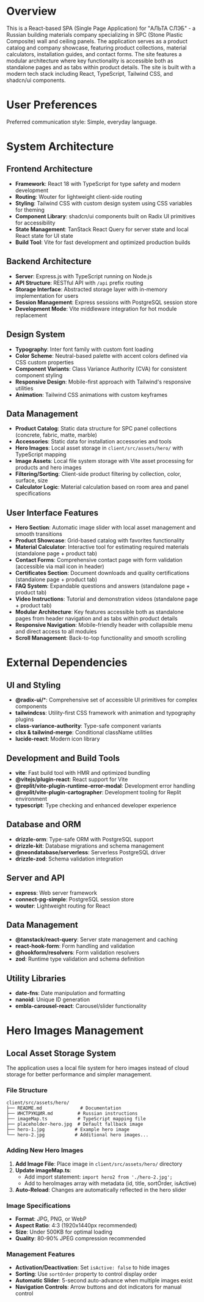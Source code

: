 # Overview

This is a React-based SPA (Single Page Application) for "АЛЬТА СЛЭБ" - a Russian building materials company specializing in SPC (Stone Plastic Composite) wall and ceiling panels. The application serves as a product catalog and company showcase, featuring product collections, material calculators, installation guides, and contact forms. The site features a modular architecture where key functionality is accessible both as standalone pages and as tabs within product details. The site is built with a modern tech stack including React, TypeScript, Tailwind CSS, and shadcn/ui components.

# User Preferences

Preferred communication style: Simple, everyday language.

# System Architecture

## Frontend Architecture
- **Framework**: React 18 with TypeScript for type safety and modern development
- **Routing**: Wouter for lightweight client-side routing
- **Styling**: Tailwind CSS with custom design system using CSS variables for theming
- **Component Library**: shadcn/ui components built on Radix UI primitives for accessibility
- **State Management**: TanStack React Query for server state and local React state for UI state
- **Build Tool**: Vite for fast development and optimized production builds

## Backend Architecture  
- **Server**: Express.js with TypeScript running on Node.js
- **API Structure**: RESTful API with `/api` prefix routing
- **Storage Interface**: Abstracted storage layer with in-memory implementation for users
- **Session Management**: Express sessions with PostgreSQL session store
- **Development Mode**: Vite middleware integration for hot module replacement

## Design System
- **Typography**: Inter font family with custom font loading
- **Color Scheme**: Neutral-based palette with accent colors defined via CSS custom properties
- **Component Variants**: Class Variance Authority (CVA) for consistent component styling
- **Responsive Design**: Mobile-first approach with Tailwind's responsive utilities
- **Animation**: Tailwind CSS animations with custom keyframes

## Data Management
- **Product Catalog**: Static data structure for SPC panel collections (concrete, fabric, matte, marble)
- **Accessories**: Static data for installation accessories and tools
- **Hero Images**: Local asset storage in `client/src/assets/hero/` with TypeScript mapping
- **Image Assets**: Local file system storage with Vite asset processing for products and hero images
- **Filtering/Sorting**: Client-side product filtering by collection, color, surface, size
- **Calculator Logic**: Material calculation based on room area and panel specifications

## User Interface Features
- **Hero Section**: Automatic image slider with local asset management and smooth transitions
- **Product Showcase**: Grid-based catalog with favorites functionality
- **Material Calculator**: Interactive tool for estimating required materials (standalone page + product tab)
- **Contact Forms**: Comprehensive contact page with form validation (accessible via mail icon in header)
- **Certificates Section**: Document downloads and quality certifications (standalone page + product tab)
- **FAQ System**: Expandable questions and answers (standalone page + product tab)
- **Video Instructions**: Tutorial and demonstration videos (standalone page + product tab)
- **Modular Architecture**: Key features accessible both as standalone pages from header navigation and as tabs within product details
- **Responsive Navigation**: Mobile-friendly header with collapsible menu and direct access to all modules
- **Scroll Management**: Back-to-top functionality and smooth scrolling

# External Dependencies

## UI and Styling
- **@radix-ui/***: Comprehensive set of accessible UI primitives for complex components
- **tailwindcss**: Utility-first CSS framework with animation and typography plugins
- **class-variance-authority**: Type-safe component variants
- **clsx & tailwind-merge**: Conditional className utilities
- **lucide-react**: Modern icon library

## Development and Build Tools
- **vite**: Fast build tool with HMR and optimized bundling
- **@vitejs/plugin-react**: React support for Vite
- **@replit/vite-plugin-runtime-error-modal**: Development error handling
- **@replit/vite-plugin-cartographer**: Development tooling for Replit environment
- **typescript**: Type checking and enhanced developer experience

## Database and ORM
- **drizzle-orm**: Type-safe ORM with PostgreSQL support
- **drizzle-kit**: Database migrations and schema management
- **@neondatabase/serverless**: Serverless PostgreSQL driver
- **drizzle-zod**: Schema validation integration

## Server and API
- **express**: Web server framework
- **connect-pg-simple**: PostgreSQL session store
- **wouter**: Lightweight routing for React

## Data Management
- **@tanstack/react-query**: Server state management and caching
- **react-hook-form**: Form handling and validation
- **@hookform/resolvers**: Form validation resolvers
- **zod**: Runtime type validation and schema definition

## Utility Libraries
- **date-fns**: Date manipulation and formatting
- **nanoid**: Unique ID generation
- **embla-carousel-react**: Carousel/slider functionality

# Hero Images Management

## Local Asset Storage System
The application uses a local file system for hero images instead of cloud storage for better performance and simpler management.

### File Structure
```
client/src/assets/hero/
├── README.md              # Documentation
├── ИНСТРУКЦИЯ.md         # Russian instructions
├── imageMap.ts           # TypeScript mapping file
├── placeholder-hero.jpg  # Default fallback image
├── hero-1.jpg           # Example hero image
└── hero-2.jpg           # Additional hero images...
```

### Adding New Hero Images
1. **Add Image File**: Place image in `client/src/assets/hero/` directory
2. **Update imageMap.ts**: 
   - Add import statement: `import hero2 from './hero-2.jpg';`
   - Add to heroImages array with metadata (id, title, sortOrder, isActive)
3. **Auto-Reload**: Changes are automatically reflected in the hero slider

### Image Specifications
- **Format**: JPG, PNG, or WebP
- **Aspect Ratio**: 4:3 (1920x1440px recommended)
- **Size**: Under 500KB for optimal loading
- **Quality**: 80-90% JPEG compression recommended

### Management Features
- **Activation/Deactivation**: Set `isActive: false` to hide images
- **Sorting**: Use `sortOrder` property to control display order
- **Automatic Slider**: 5-second auto-advance when multiple images exist
- **Navigation Controls**: Arrow buttons and dot indicators for manual control